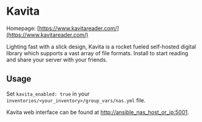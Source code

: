 # Kavita

Homepage: [https://www.kavitareader.com/](https://www.kavitareader.com/)

Lighting fast with a slick design, Kavita is a rocket fueled self-hosted digital library which supports a vast array of file formats. Install to start reading and share your server with your friends.

## Usage

Set `kavita_enabled: true` in your `inventories/<your_inventory>/group_vars/nas.yml` file.

Kavita web interface can be found at [http://ansible_nas_host_or_ip:5001](http://ansible_nas_host_or_ip:5001).

